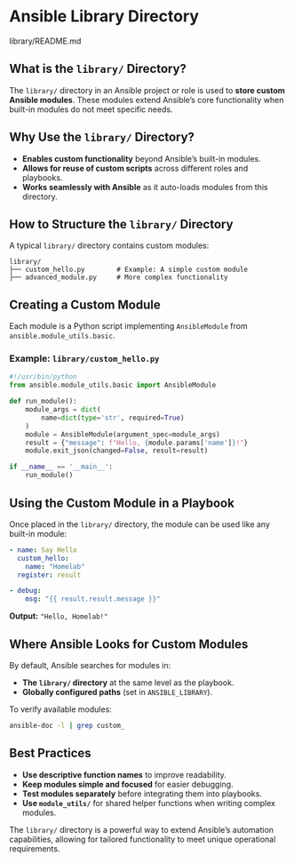 # Ansible Library Directory
library/README.md

## What is the `library/` Directory?

The `library/` directory in an Ansible project or role is used to **store custom Ansible modules**. These modules extend Ansible’s core functionality when built-in modules do not meet specific needs.

## Why Use the `library/` Directory?

* **Enables custom functionality** beyond Ansible’s built-in modules.
* **Allows for reuse of custom scripts** across different roles and playbooks.
* **Works seamlessly with Ansible** as it auto-loads modules from this directory.

## How to Structure the `library/` Directory

A typical `library/` directory contains custom modules:

```
library/
├── custom_hello.py        # Example: A simple custom module
├── advanced_module.py     # More complex functionality
```

## Creating a Custom Module

Each module is a Python script implementing `AnsibleModule` from `ansible.module_utils.basic`.

### Example: `library/custom_hello.py`

```python
#!/usr/bin/python
from ansible.module_utils.basic import AnsibleModule

def run_module():
    module_args = dict(
        name=dict(type='str', required=True)
    )
    module = AnsibleModule(argument_spec=module_args)
    result = {"message": f"Hello, {module.params['name']}!"}
    module.exit_json(changed=False, result=result)

if __name__ == '__main__':
    run_module()
```

## Using the Custom Module in a Playbook

Once placed in the `library/` directory, the module can be used like any built-in module:

```yaml
- name: Say Hello
  custom_hello:
    name: "Homelab"
  register: result

- debug:
    msg: "{{ result.result.message }}"
```

**Output:** `"Hello, Homelab!"`

## Where Ansible Looks for Custom Modules

By default, Ansible searches for modules in:

* **The `library/` directory** at the same level as the playbook.
* **Globally configured paths** (set in `ANSIBLE_LIBRARY`).

To verify available modules:

```bash
ansible-doc -l | grep custom_
```

## Best Practices

* **Use descriptive function names** to improve readability.
* **Keep modules simple and focused** for easier debugging.
* **Test modules separately** before integrating them into playbooks.
* **Use `module_utils/`** for shared helper functions when writing complex modules.

The `library/` directory is a powerful way to extend Ansible’s automation capabilities, allowing for tailored functionality to meet unique operational requirements.